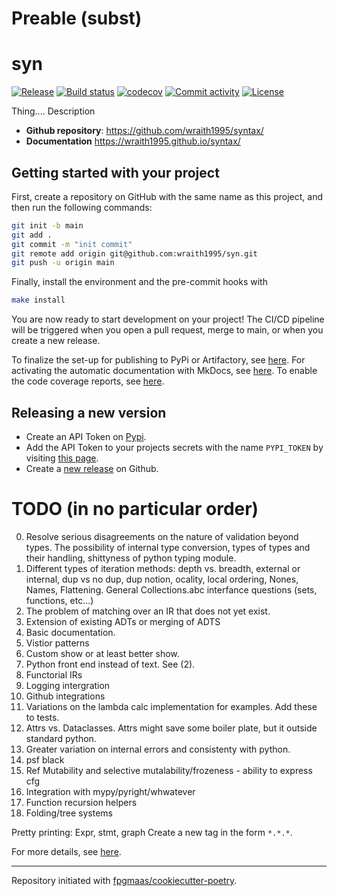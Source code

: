Preable (subst)
=======
# syn

[![Release](https://img.shields.io/github/v/release/wraith1995/syntax)](https://img.shields.io/github/v/release/wraith1995/syntax)
[![Build status](https://github.com/wraith1995/syntax/actions/workflows/main.yml/badge.svg)](https://github.com/wraith1995/syntax/actions/workflows/main.yml)
[![codecov](https://codecov.io/gh/wraith1995/syntax/branch/main/graph/badge.svg)](https://codecov.io/gh/wraith1995/syntax)
[![Commit activity](https://img.shields.io/github/commit-activity/m/wraith1995/syntax)](https://img.shields.io/github/commit-activity/m/wraith1995/syntax)
[![License](https://img.shields.io/github/license/wraith1995/syntax)](https://img.shields.io/github/license/wraith1995/syntax)

Thing.... Description

- **Github repository**: <https://github.com/wraith1995/syntax/>
- **Documentation** <https://wraith1995.github.io/syntax/>

## Getting started with your project

First, create a repository on GitHub with the same name as this project, and then run the following commands:

``` bash
git init -b main
git add .
git commit -m "init commit"
git remote add origin git@github.com:wraith1995/syn.git
git push -u origin main
```

Finally, install the environment and the pre-commit hooks with 

```bash
make install
```

You are now ready to start development on your project! The CI/CD
pipeline will be triggered when you open a pull request, merge to main,
or when you create a new release.

To finalize the set-up for publishing to PyPi or Artifactory, see
[here](https://fpgmaas.github.io/cookiecutter-poetry/features/publishing/#set-up-for-pypi).
For activating the automatic documentation with MkDocs, see
[here](https://fpgmaas.github.io/cookiecutter-poetry/features/mkdocs/#enabling-the-documentation-on-github).
To enable the code coverage reports, see [here](https://fpgmaas.github.io/cookiecutter-poetry/features/codecov/).

## Releasing a new version

- Create an API Token on [Pypi](https://pypi.org/).
- Add the API Token to your projects secrets with the name `PYPI_TOKEN` by visiting 
[this page](https://github.com/wraith1995/syn/settings/secrets/actions/new).
- Create a [new release](https://github.com/wraith1995/syn/releases/new) on Github. 


# TODO (in no particular order)
0. Resolve serious disagreements on the nature of validation beyond types. The possibility of internal type conversion, types of types and their handling, shittyness of python typing module.
1. Different types of iteration methods: depth vs. breadth, external or internal, dup vs no dup, dup notion, ocality, local ordering, Nones, Names, Flattening. General Collections.abc interfance questions (sets, functions, etc...)
2. The problem of matching over an IR that does not yet exist.
3. Extension of existing ADTs or merging of ADTS
4. Basic documentation.
5. Vistior patterns
6. Custom show or at least better show. 
7. Python front end instead of text. See (2).
8. Functorial IRs
9. Logging intergration
10. Github integrations
11. Variations on the lambda calc implementation for examples. Add these to tests.
12. Attrs vs. Dataclasses. Attrs might save some boiler plate, but it outside standard python.
13. Greater variation on internal errors and consistenty with python.
14. psf black
15. Ref Mutability and selective mutalability/frozeness - ability to express cfg
16. Integration with mypy/pyright/whwatever
17. Function recursion helpers
18. Folding/tree systems


Pretty printing:
Expr, stmt, graph
Create a new tag in the form ``*.*.*``.

For more details, see [here](https://fpgmaas.github.io/cookiecutter-poetry/features/cicd/#how-to-trigger-a-release).

---

Repository initiated with [fpgmaas/cookiecutter-poetry](https://github.com/fpgmaas/cookiecutter-poetry).

